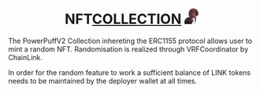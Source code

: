 <h1 align="center">NFT<a href="https://goerli.etherscan.io/token/0xBBdd0DDAec6Abc8fB65D86a50E8521bF6Fc71520#code" target="_blank">COLLECTION</a> 
<img src="https://github.com/juuroudojo/images/blob/main/Addicted%20to%20Ink.gif" height="32"/></h1> 


The PowerPuffV2 Collection inhereting the ERC1155 protocol allows user to mint a random NFT. Randomisation is realized through VRFCoordinator by ChainLink.

In order for the random feature to work a sufficient balance of LINK tokens needs to be maintained by the deployer wallet at all times.



